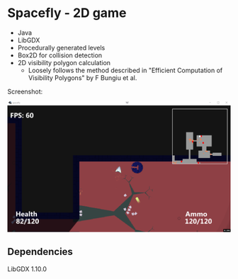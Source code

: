 # Spacefly - 2D game

* Java
* LibGDX
* Procedurally generated levels
* Box2D for collision detection
* 2D visibility polygon calculation
    * Loosely follows the method described in "Efficient Computation of Visibility Polygons" by F Bungiu et al.

Screenshot: 

![alt text](spacefly.gif "Screenshot")

## Dependencies

LibGDX 1.10.0